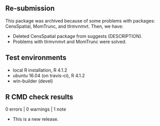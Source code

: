 
## Re-submission

This package was archived because of some problems with packages: CensSpatial, MomTrunc, and tlrmvnmvt. Then, we have:
* Deleted CensSpatial package from suggests (DESCRIPTION).
* Problems with tlrmvnmvt and MomTrunc were solved.

## Test environments
* local R installation, R 4.1.2
* ubuntu 16.04 (on travis-ci), R 4.1.2
* win-builder (devel)

## R CMD check results

0 errors | 0 warnings | 1 note

* This is a new release.
